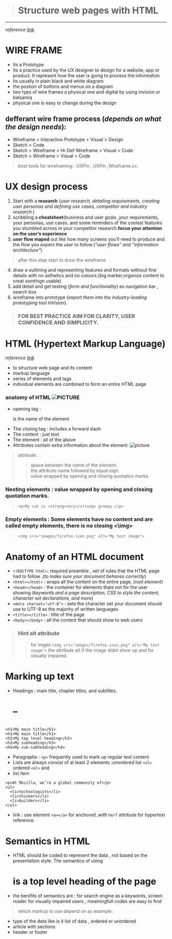 > # Structure web pages with HTML 
________   

*reference [link](https://careerfoundry.com/en/blog/ux-design/how-to-create-your-first-wireframe/)* 

# WIRE FRAME
  * Its a Prototype
  * Its a practice used by the UX designer to design for a website, app or product. It represent how the user is going to process the information 
  * Its usually in plain black and white diagram
  * the postion of bottons and menus on a diagram
  * two typs of wire frames a physical one and digital by using invision or balsamiq
  * physical one is easy to change during the design   
## defferant wire frame process (*depends on what the design needs*):
* Wireframe > Interactive Prototype > Visual > Design  
* Sketch > Code  
* Sketch > Wireframe > Hi-Def Wireframe > Visual > Code  
* Sketch > Wireframe > Visual > Code  

>best tools for wireframing : UXPin , UXPin ,Wireframe.cc.

# UX design process 
1. Start with a **research** (*user research, detailing requirements, creating user personas and defining use cases, competitor and industry research.*) 
2. scribbling a **cheatsheet**(business and user goals ,your requirements, your personas, use cases, and some reminders of the coolest features you stumbled across in your competitor research.**focus your attention on the user’s experience**  
3. **user flow maped** out like how many screens you’ll need to produce and the flow you expect the user to follow.(*“user flows” and “information architecture”*)    
> after this step start to draw the wireframe
4. draw a outlining and representing features and formats withiout fine details with no asthetics and no colours.(big marker,organize content to creat somthign usable)
5. add detail and get testing (*form and functionality*) ex.navigation bar , search box
6. wireframe into prototype (*import them into the industry-leading prototyping tool InVision*).  
> ### FOR BEST PRACTICE AIM FOR CLARITY, USER CONFIDENCE AND SIMPLICITY.   

# HTML  (Hypertext Markup Language)
*reference [link](https://developer.mozilla.org/en-US/docs/Glossary/Semantics)* 
* to structure web page and its content 
* markup language 
* series of elements and tags
* individual elements are combined to form an entire HTML page
### anatomy of HTML ![PICTURE](https://developer.mozilla.org/en-US/docs/Learn/Getting_started_with_the_web/HTML_basics/grumpy-cat-small.png)
* opening tag : <P> is the name of the element 
* The closing tag : includes a forward slash
* The content : just text 
* The element : all of the above
* Attributes contain extra information about the element:
![picture](https://developer.mozilla.org/en-US/docs/Learn/Getting_started_with_the_web/HTML_basics/grumpy-cat-attribute-small.png)  

> attribute :
>> space between the name of the element.   
>> the attribute name followed by equal sign.   
>>value wrapped by opening and closing quotation marks.            
    
### Nesting elements : value wrapped by opening and closing quotation marks.
>`<p>My cat is <strong>very</strong> grumpy.</p>`  

### Empty elements : Some elements have no content and are called empty elements, there is no closing <\img>
> `<img src="images/firefox-icon.png" alt="My test image">`  

# Anatomy of an HTML document 
* `<!DOCTYPE html>`: required preamble , set of rules that the HTML page had to follow .(*to make sure your document behaves correctly*)
* `<html></html>` : wraps all the content on the entire page, (*root element*) 
* `<head></head>` : the container for elements thats not for the user showing (*keywords and a page description, CSS to style the content, character set declarations, and more*)
* `<meta charset="utf-8">` : sets the character set your document should use to UTF-8 as the majority of written languages
* `<title></title>` : title of the page
* `<body></body>` : all the content that should show to web users 
> ### Hint alt attribute 
>> for imges `<img src="images/firefox-icon.png" alt="My test image">` the attribute alt if the image didnt show up and for visually impaired.    

# Marking up text
* Headings : main title, chapter titles, and subtitles. <h1>–<h6>    
```
<h1>My main title</h1>
<h1>My main title</h1>
<h2>My top level heading</h2>
<h3>My subheading</h3>
<h4>My sub-subheading</h4>  
```   

* Paragraphs : `<p>` frequently used to mark up regular text content 
* Lists are always consist of at least 2 elements :unordered list `<ul>` ordered `<ol>` and <li> list item     

```
<p>At Mozilla, we’re a global community of</p>
<ul>
  <li>technologists</li>
  <li>thinkers</li>
  <li>builders</li>
</ul>
```    

* link : use element `<a></a>` for anchored ,with `herf` attribute for hypertext reference.
# Semantics in HTML
* HTML should be coded to represent the data , not based on the presentation style. The semantics of using <h1> is a top level heading of the page
* the benifits of semantics are : for search engine as a keywords, screen reader for visually impaired users , meainingfull codes are easy to find 

>which markup to use depend on as example: 
* type of the data like is it list of data , ordered or unordered 
* article with sections 
* header or footer 





